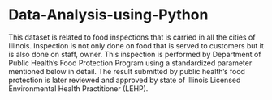 # Data-Analysis-using-Python
This dataset is related to food inspections that is carried in all the cities of Illinois. Inspection is not only done on food that is served to customers but it is also done on staff, owner. This inspection is performed by Department of Public Health’s Food Protection Program using a standardized parameter mentioned below in detail. The result submitted by public health’s food protection is later reviewed and approved by state of Illinois Licensed Environmental Health Practitioner (LEHP).
